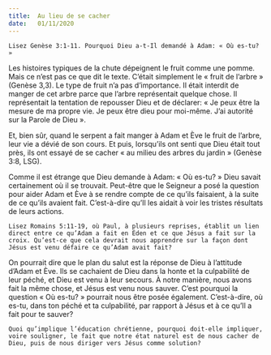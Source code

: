 ```yaml
---
title:  Au lieu de se cacher
date:   01/11/2020
---
```


`Lisez Genèse 3:1-11. Pourquoi Dieu a-t-Il demandé à Adam: « Où es-tu? »`

Les histoires typiques de la chute dépeignent le fruit comme une pomme. Mais ce n’est pas ce que dit le texte. C’était simplement le « fruit de l’arbre » (Genèse 3,3). Le type de fruit n’a pas d’importance. Il était interdit de manger de cet arbre parce que l’arbre représentait quelque chose. Il représentait la tentation de repousser Dieu et de déclarer: « Je peux être la mesure de ma propre vie. Je peux être dieu pour moi-même. J’ai autorité sur la Parole de Dieu ».

Et, bien sûr, quand le serpent a fait manger à Adam et Ève le fruit de l’arbre, leur vie a dévié de son cours. Et puis, lorsqu’ils ont senti que Dieu était tout près, ils ont essayé de se cacher « au milieu des arbres du jardin » (Genèse 3:8, LSG).

Comme il est étrange que Dieu demande à Adam: « Où es-tu? » Dieu savait certainement où il se trouvait. Peut-être que le Seigneur a posé la question pour aider Adam et Ève à se rendre compte de ce qu’ils faisaient, à la suite de ce qu’ils avaient fait. C’est-à-dire qu’Il les aidait à voir les tristes résultats de leurs actions.

`Lisez Romains 5:11-19, où Paul, à plusieurs reprises, établit un lien direct entre ce qu’Adam a fait en Éden et ce que Jésus a fait sur la croix. Qu’est-ce que cela devrait nous apprendre sur la façon dont Jésus est venu défaire ce qu’Adam avait fait?`

On pourrait dire que le plan du salut est la réponse de Dieu à l’attitude d’Adam et Ève. Ils se cachaient de Dieu dans la honte et la culpabilité de leur péché, et Dieu est venu à leur secours. À notre manière, nous avons fait la même chose, et Jésus est venu nous sauver. C’est pourquoi la question « Où es-tu? » pourrait nous être posée également. C’est-à-dire, où es-tu, dans ton péché et ta culpabilité, par rapport à Jésus et à ce qu’Il a fait pour te sauver?

`Quoi qu’implique l’éducation chrétienne, pourquoi doit-elle impliquer, voire souligner, le fait que notre état naturel est de nous cacher de Dieu, puis de nous diriger vers Jésus comme solution?`